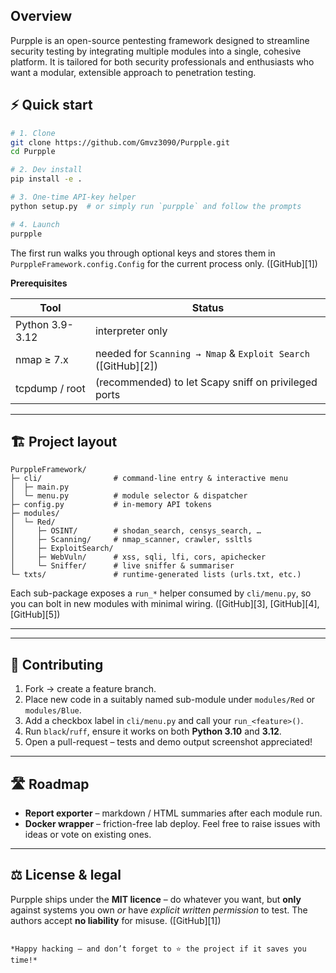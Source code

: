 
## Overview

Purpple is an open-source pentesting framework designed to streamline security testing by integrating multiple modules into a single, cohesive platform. It is tailored for both security professionals and enthusiasts who want a modular, extensible approach to penetration testing.

## ⚡ Quick start

```bash
# 1. Clone
git clone https://github.com/Gmvz3090/Purpple.git
cd Purpple

# 2. Dev install
pip install -e .

# 3. One-time API-key helper
python setup.py  # or simply run `purpple` and follow the prompts

# 4. Launch
purpple
````

The first run walks you through optional keys and stores them in `PurppleFramework.config.Config` for the current process only. ([GitHub][1])

**Prerequisites**

| Tool            | Status                                                        |
| --------------- | ------------------------------------------------------------- |
| Python 3.9-3.12 | interpreter only                                              |
| nmap ≥ 7.x      | needed for `Scanning → Nmap` & `Exploit Search` ([GitHub][2]) |
| tcpdump / root  | (recommended) to let Scapy sniff on privileged ports          |

---

## 🏗️ Project layout

```
PurppleFramework/
├─ cli/                # command-line entry & interactive menu
│  ├─ main.py
│  └─ menu.py          # module selector & dispatcher
├─ config.py           # in-memory API tokens
├─ modules/
│  └─ Red/
│     ├─ OSINT/        # shodan_search, censys_search, …
│     ├─ Scanning/     # nmap_scanner, crawler, ssltls
│     ├─ ExploitSearch/
│     ├─ WebVuln/      # xss, sqli, lfi, cors, apichecker
│     └─ Sniffer/      # live sniffer & summariser
└─ txts/               # runtime-generated lists (urls.txt, etc.)
```

Each sub-package exposes a `run_*` helper consumed by `cli/menu.py`, so you can bolt in new modules with minimal wiring. ([GitHub][3], [GitHub][4], [GitHub][5])

---

---

## 🤝 Contributing

1. Fork → create a feature branch.
2. Place new code in a suitably named sub-module under `modules/Red` or `modules/Blue`.
3. Add a checkbox label in `cli/menu.py` and call your `run_<feature>()`.
4. Run `black`/`ruff`, ensure it works on both **Python 3.10** and **3.12**.
5. Open a pull-request – tests and demo output screenshot appreciated!

---

## 🛣️ Roadmap

* **Report exporter** – markdown / HTML summaries after each module run.
* **Docker wrapper** – friction-free lab deploy.
  Feel free to raise issues with ideas or vote on existing ones.

---

## ⚖️ License & legal

Purpple ships under the **MIT licence** – do whatever you want, but **only** against systems you own *or* have *explicit written permission* to test.
The authors accept **no liability** for misuse. ([GitHub][1])

```

*Happy hacking – and don’t forget to ⭐ the project if it saves you time!*


